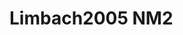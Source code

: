 <a name="material" />

# Limbach2005 NM2
<script type="application/ld+json">
  {
    "@context": "https://schema.org/",
    "@type": "ChemicalSubstance",
    "http://purl.org/dc/terms/conformsTo":
      {
        "@type": "CreativeWork",
        "@id": "https://bioschemas.org/profiles/ChemicalSubstance/0.4-RELEASE/"
      },
    "@id": "https://egonw.github.io/nanowiki/nanowiki162.html#material",
    "name": "Limbach2005 NM2",
    "sameAs": "http://127.0.0.1/mediawiki/index.php/Special:URIResolver/Limbach2005_NM2"
  }
</script>

